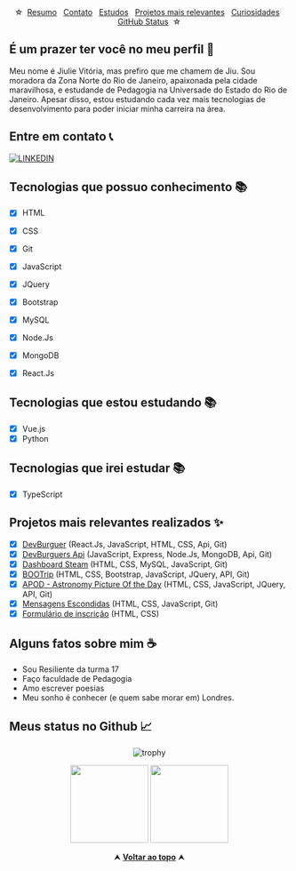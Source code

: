 
  
<div id="inicio" align="center">
&#9734;&nbsp;&nbsp;<a href="#sobre">Resumo</a>&nbsp;&nbsp;
<a href="#contato">Contato</a>&nbsp;&nbsp;
<a href="#aprendi">Estudos</a>&nbsp;&nbsp;
<a href="#projetos">Projetos mais relevantes</a>&nbsp;&nbsp;
<a href="#curiosidades">Curiosidades</a>&nbsp;&nbsp;
<a href="#status">GitHub Status</a>&nbsp;&nbsp;&#9734;
</div>

<h2 id="sobre">É um prazer ter você no meu perfil 👋 </h2>

Meu nome é Jiulie Vitória, mas prefiro que me chamem de Jiu. Sou moradora da Zona Norte do Rio de Janeiro, apaixonada pela cidade maravilhosa, e estudande de Pedagogia na Universade do Estado do Rio de Janeiro. Apesar disso, estou estudando cada vez mais tecnologias de desenvolvimento para poder iniciar minha carreira na área.

<h2 id="contato">Entre em contato 📞</h2>
<div align="">
 
   [![LINKEDIN](https://img.shields.io/badge/-Jiulie%20Vitoria-004f93?style=flat-square&logo=Linkedin&logoColor=white&link=https://www.linkedin.com/in/jiulie-vitoria//)](https://www.linkedin.com/in/jiulie-vitoria/)
 <br>

</div>

<h2 id="aprendi"> Tecnologias que possuo conhecimento 📚 </h2>

- [x] HTML
- [x] CSS
- [x] Git
- [x] JavaScript
- [x] JQuery
- [x] Bootstrap
- [x] MySQL
- [x] Node.Js
- [x] MongoDB
- [x] React.Js




<h2 id="aprendizado"> Tecnologias que estou estudando 📚 </h2>


- [x] Vue.js
- [x] Python

<h2 id="aprendizadofuturo"> Tecnologias que irei estudar 📚 </h2>

- [x] TypeScript




<h2 id="projetos"> Projetos mais relevantes realizados ✨ </h2>

- [x] [DevBurguer](https://github.com/JiulieVitoria/dev_burguer) (React.Js, JavaScript, HTML, CSS, Api, Git)
- [x] [DevBurguers Api](https://github.com/JiulieVitoria/mod4_devburguers_api) (JavaScript, Express, Node.Js, MongoDB, Api, Git)
- [x] [Dashboard Steam](https://github.com/JiulieVitoria/Database-Steam) (HTML, CSS, MySQL, JavaScript, Git)
- [x] [BOOTrip](https://github.com/JiulieVitoria/BOOTrip) (HTML, CSS, Bootstrap, JavaScript, JQuery, API, Git)
- [x] [APOD - Astronomy Picture Of the Day](https://github.com/JiulieVitoria/ProjetoAPOD) (HTML, CSS, JavaScript, JQuery, API, Git)
- [x] [Mensagens Escondidas](https://github.com/JiulieVitoria/Decoder) (HTML, CSS, JavaScript, Git)
- [x] [Formulário de inscrição](https://github.com/JiulieVitoria/FormularioResilia) (HTML, CSS)
 
<h2 id="curiosidades">  Alguns fatos sobre mim ☕ </h2>

- Sou Resiliente da turma 17
- Faço faculdade de Pedagogia
- Amo escrever poesias
- Meu sonho é conhecer (e quem sabe morar em) Londres.


<h2 id="status"> Meus status no Github 📈 </h2>
 
<div align="center">

  ![trophy](https://github-profile-trophy.vercel.app/?username=jiulievitoria&margin-w=5&margin-h=5&no-frame=true) <!--[troféis]-->

  <img height="140em" src="https://github-readme-stats.vercel.app/api?username=jiulievitoria&show_icons=true&theme=default"/> <!--[jiulie github stats]-->
  <img height="140em" src="https://github-readme-stats.vercel.app/api/top-langs/?username=jiulievitoria&layout=compact&theme=default"/> <!--[jiulie github langs]--> 

  
 
</div>

<div align="center">
  &#11165;&nbsp;<a href="#inicio"><strong>Voltar ao topo</strong></a>&nbsp;&#11165;
</div>
 </div>
